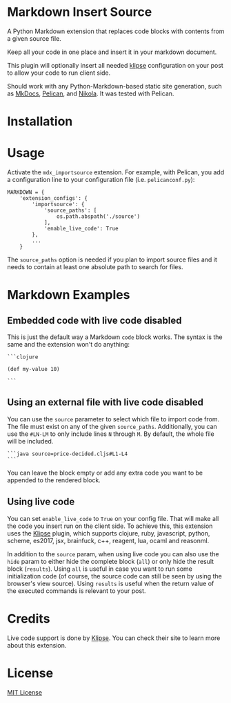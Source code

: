 Markdown Insert Source
========================

A Python Markdown extension that replaces code blocks with contents from
a given source file.

Keep all your code in one place and insert it in your markdown document.

This plugin will optionally insert all needed [klipse](https://github.com/viebel/klipse)
configuration on your post to allow your code to run client side.

Should work with any Python-Markdown-based static site generation, such as 
[MkDocs](http://www.mkdocs.org/), [Pelican](http://blog.getpelican.com/), and
[Nikola](https://getnikola.com/). It was tested with Pelican.

# Installation

    

# Usage

Activate the `mdx_importsource` extension. For example, with Pelican, you add a
configuration line to your configuration file (i.e. `pelicanconf.py`):

```
MARKDOWN = {
    'extension_configs': {
        'importsource': {
            'source_paths': [
                os.path.abspath('./source')
            ],
            'enable_live_code': True
        },
        ...
    }
```

The `source_paths` option is needed if you plan to import source files and it needs to contain at least one absolute path to search for files.

# Markdown Examples

## Embedded code with live code disabled

This is just the default way a Markdown `code` block works. The syntax is the same and 
the extension won't do anything:

````
```clojure

(def my-value 10)

```
````


## Using an external file with live code disabled

You can use the `source` parameter to select which file to import code from. The file must
exist on any of the given `source_paths`. Additionally, you can use the `#LN-LM` to only include
lines `N` through `M`. By default, the whole file will be included.

````
```java source=price-decided.cljs#L1-L4
```
````

You can leave the block empty or add any extra code you want to be appended to the rendered
block.

## Using live code

You can set `enable_live_code` to `True` on your config file. That will make all the code
you insert run on the client side. To achieve this, this extension uses the 
[Klipse](https://github.com/viebel/klipse) plugin, which supports clojure, ruby, javascript,
python, scheme, es2017, jsx, brainfuck, c++, reagent, lua, ocaml and reasonml.

In addition to the `source` param, when using live code you can also use the `hide` param
to either hide the complete block (`all`) or only hide the result block (`results`). Using `all`
is useful in case you want to run some initialization code (of course, the source code can still
be seen by using the browser's view source). Using `results` is useful when the return value of
the executed commands is relevant to your post.


# Credits

Live code support is done by [Klipse](https://github.com/viebel/klipse). You can check their site
to learn more about this extension.

# License

[MIT License](http://www.opensource.org/licenses/mit-license.php)